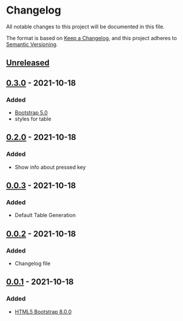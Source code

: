 # Changelog
All notable changes to this project will be documented in this file.

The format is based on [Keep a Changelog](https://keepachangelog.com/en/1.0.0/),
and this project adheres to [Semantic Versioning](https://semver.org/spec/v2.0.0.html).

## [Unreleased]

## [0.3.0] - 2021-10-18
### Added
- [Bootstrap 5.0](https://getbootstrap.com)
- styles for table

## [0.2.0] - 2021-10-18
### Added
- Show info about pressed key

## [0.0.3] - 2021-10-18
### Added
- Default Table Generation

## [0.0.2] - 2021-10-18
### Added
- Changelog file

## [0.0.1] - 2021-10-18
### Added
- [HTML5 Bootstrap 8.0.0](https://html5boilerplate.com)

[Unreleased]: https://github.com/ArtemNikolaev/keyboard-event-handler/compare/v0.3.0...HEAD
[0.3.0]: https://github.com/ArtemNikolaev/keyboard-event-handler/compare/v0.2.0...v0.3.0
[0.2.0]: https://github.com/ArtemNikolaev/keyboard-event-handler/compare/v0.0.3...v0.2.0
[0.0.3]: https://github.com/ArtemNikolaev/keyboard-event-handler/compare/v0.0.2...v0.0.3
[0.0.2]: https://github.com/ArtemNikolaev/keyboard-event-handler/compare/v0.0.1...v0.0.2
[0.0.1]: https://github.com/ArtemNikolaev/keyboard-event-handler/releases/tag/v0.0.1
